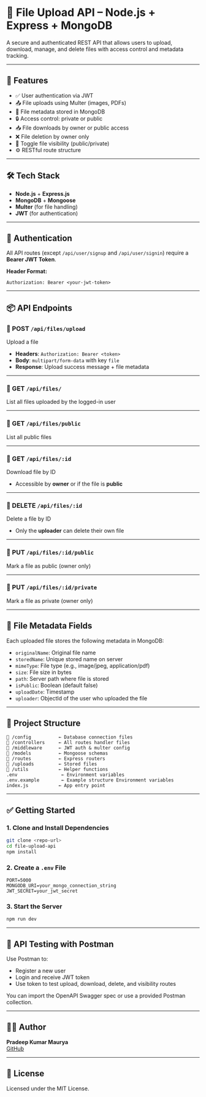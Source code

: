 # 📁 File Upload API – Node.js + Express + MongoDB

A secure and authenticated REST API that allows users to upload, download, manage, and delete files with access control and metadata tracking.

---

## 🚀 Features

- ✅ User authentication via JWT
- 📤 File uploads using Multer (images, PDFs)
- 📄 File metadata stored in MongoDB
- 🔒 Access control: private or public
- 📥 File downloads by owner or public access
- ❌ File deletion by owner only
- 🔄 Toggle file visibility (public/private)
- ⚙️ RESTful route structure

---

## 🛠️ Tech Stack

- **Node.js** + **Express.js**
- **MongoDB** + **Mongoose**
- **Multer** (for file handling)
- **JWT** (for authentication)

---

## 🔐 Authentication

All API routes (except `/api/user/signup` and `/api/user/signin`) require a **Bearer JWT Token**.

**Header Format:**

```
Authorization: Bearer <your-jwt-token>
```

---

## 📦 API Endpoints

### 🔸 POST `/api/files/upload`

Upload a file

- **Headers**: `Authorization: Bearer <token>`
- **Body**: `multipart/form-data` with key `file`
- **Response**: Upload success message + file metadata

---

### 🔸 GET `/api/files/`

List all files uploaded by the logged-in user

---

### 🔸 GET `/api/files/public`

List all public files

---

### 🔸 GET `/api/files/:id`

Download file by ID

- Accessible by **owner** or if the file is **public**

---

### 🔸 DELETE `/api/files/:id`

Delete a file by ID

- Only the **uploader** can delete their own file

---

### 🔸 PUT `/api/files/:id/public`

Mark a file as public (owner only)

---

### 🔸 PUT `/api/files/:id/private`

Mark a file as private (owner only)

---

## 🧾 File Metadata Fields

Each uploaded file stores the following metadata in MongoDB:

- `originalName`: Original file name
- `storedName`: Unique stored name on server
- `mimeType`: File type (e.g., image/jpeg, application/pdf)
- `size`: File size in bytes
- `path`: Server path where file is stored
- `isPublic`: Boolean (default false)
- `uploadDate`: Timestamp
- `uploader`: ObjectId of the user who uploaded the file

---

## 📂 Project Structure

```
📁 /config          ← Database connection files
📁 /controllers     ← All routes handler files
📁 /middleware      ← JWT auth & multer config
📁 /models          ← Mongoose schemas
📁 /routes          ← Express routers
📁 /uploads         ← Stored files
📁 /utils           ← Helper functions
.env                ← Environment variables
.env.example        ← Example structure Environment variables
index.js           ← App entry point
```

---

## ✅ Getting Started

### 1. Clone and Install Dependencies

```bash
git clone <repo-url>
cd file-upload-api
npm install
```

### 2. Create a `.env` File

```env
PORT=5000
MONGODB_URI=your_mongo_connection_string
JWT_SECRET=your_jwt_secret
```

### 3. Start the Server

```bash
npm run dev
```

---

## 🧪 API Testing with Postman

Use Postman to:

- Register a new user
- Login and receive JWT token
- Use token to test upload, download, delete, and visibility routes

You can import the OpenAPI Swagger spec or use a provided Postman collection.

---

## 👨‍💻 Author

**Pradeep Kumar Maurya**\
[GitHub](https://github.com/pradeepmaurya2023)

---

## 📄 License

Licensed under the MIT License.

